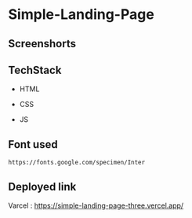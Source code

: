 # Simple-Landing-Page

## Screenshorts



## TechStack

- HTML

- CSS

- JS

## Font used
```
https://fonts.google.com/specimen/Inter
```

## Deployed link

Varcel : https://simple-landing-page-three.vercel.app/


